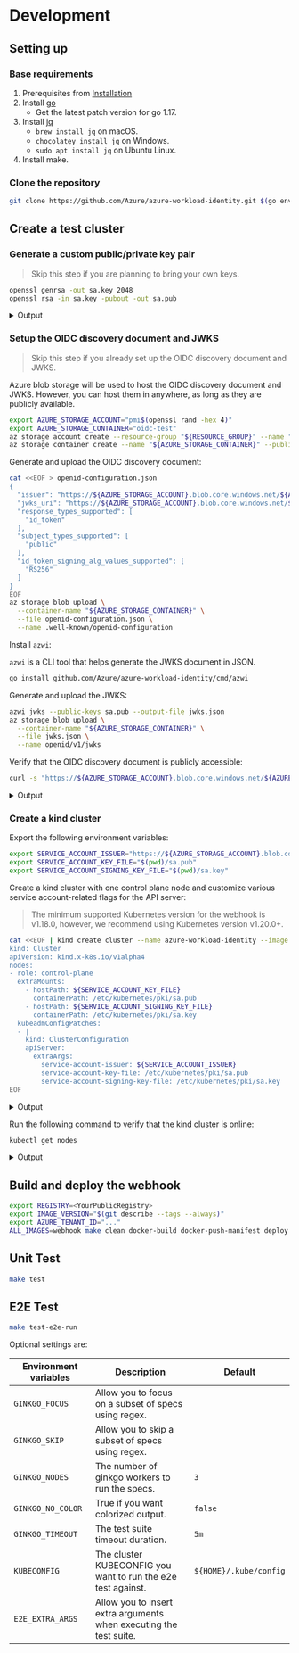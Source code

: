 # Development

<!-- toc -->

## Setting up

### Base requirements

1.  Prerequisites from [Installation][1]
2.  Install [go][2]
    *   Get the latest patch version for go 1.17.
3.  Install [jq][3]
    *   `brew install jq` on macOS.
    *   `chocolatey install jq` on Windows.
    *   `sudo apt install jq` on Ubuntu Linux.
4.  Install make.

### Clone the repository

```bash
git clone https://github.com/Azure/azure-workload-identity.git $(go env GOPATH)/src/github.com/Azure/azure-workload-identity
```

## Create a test cluster

### Generate a custom public/private key pair

> Skip this step if you are planning to bring your own keys.

```bash
openssl genrsa -out sa.key 2048
openssl rsa -in sa.key -pubout -out sa.pub
```

<details>
<summary>Output</summary>

```bash
Generating RSA private key, 2048 bit long modulus
..............+++
......+++
e is 65537 (0x10001)
writing RSA key
```

</details>

### Setup the OIDC discovery document and JWKS

> Skip this step if you already set up the OIDC discovery document and JWKS.

Azure blob storage will be used to host the OIDC discovery document and JWKS. However, you can host them in anywhere, as long as they are publicly available.

```bash
export AZURE_STORAGE_ACCOUNT="pmi$(openssl rand -hex 4)"
export AZURE_STORAGE_CONTAINER="oidc-test"
az storage account create --resource-group "${RESOURCE_GROUP}" --name "${AZURE_STORAGE_ACCOUNT}"
az storage container create --name "${AZURE_STORAGE_CONTAINER}" --public-access container
```

Generate and upload the OIDC discovery document:

```bash
cat <<EOF > openid-configuration.json
{
  "issuer": "https://${AZURE_STORAGE_ACCOUNT}.blob.core.windows.net/${AZURE_STORAGE_CONTAINER}/",
  "jwks_uri": "https://${AZURE_STORAGE_ACCOUNT}.blob.core.windows.net/${AZURE_STORAGE_CONTAINER}/openid/v1/jwks",
  "response_types_supported": [
    "id_token"
  ],
  "subject_types_supported": [
    "public"
  ],
  "id_token_signing_alg_values_supported": [
    "RS256"
  ]
}
EOF
az storage blob upload \
  --container-name "${AZURE_STORAGE_CONTAINER}" \
  --file openid-configuration.json \
  --name .well-known/openid-configuration
```

Install `azwi`:

`azwi` is a CLI tool that helps generate the JWKS document in JSON.

```bash
go install github.com/Azure/azure-workload-identity/cmd/azwi
```

Generate and upload the JWKS:

```bash
azwi jwks --public-keys sa.pub --output-file jwks.json
az storage blob upload \
  --container-name "${AZURE_STORAGE_CONTAINER}" \
  --file jwks.json \
  --name openid/v1/jwks
```

Verify that the OIDC discovery document is publicly accessible:

```bash
curl -s "https://${AZURE_STORAGE_ACCOUNT}.blob.core.windows.net/${AZURE_STORAGE_CONTAINER}/.well-known/openid-configuration"
```

<details>
<summary>Output</summary>

```json
{
  "issuer": "https://<REDACTED>.blob.core.windows.net/oidc-test/",
  "jwks_uri": "https://<REDACTED>.blob.core.windows.net/oidc-test/openid/v1/jwks",
  "response_types_supported": [
    "id_token"
  ],
  "subject_types_supported": [
    "public"
  ],
  "id_token_signing_alg_values_supported": [
    "RS256"
  ]
}
```

</details>

### Create a kind cluster

Export the following environment variables:

```bash
export SERVICE_ACCOUNT_ISSUER="https://${AZURE_STORAGE_ACCOUNT}.blob.core.windows.net/${AZURE_STORAGE_CONTAINER}/"
export SERVICE_ACCOUNT_KEY_FILE="$(pwd)/sa.pub"
export SERVICE_ACCOUNT_SIGNING_KEY_FILE="$(pwd)/sa.key"
```

Create a kind cluster with one control plane node and customize various service account-related flags for the API server:

> The minimum supported Kubernetes version for the webhook is v1.18.0, however, we recommend using Kubernetes version v1.20.0+.

```bash
cat <<EOF | kind create cluster --name azure-workload-identity --image kindest/node:v1.22.4 --config=-
kind: Cluster
apiVersion: kind.x-k8s.io/v1alpha4
nodes:
- role: control-plane
  extraMounts:
    - hostPath: ${SERVICE_ACCOUNT_KEY_FILE}
      containerPath: /etc/kubernetes/pki/sa.pub
    - hostPath: ${SERVICE_ACCOUNT_SIGNING_KEY_FILE}
      containerPath: /etc/kubernetes/pki/sa.key
  kubeadmConfigPatches:
  - |
    kind: ClusterConfiguration
    apiServer:
      extraArgs:
        service-account-issuer: ${SERVICE_ACCOUNT_ISSUER}
        service-account-key-file: /etc/kubernetes/pki/sa.pub
        service-account-signing-key-file: /etc/kubernetes/pki/sa.key
EOF
```

<details>
<summary>Output</summary>

```bash
Creating cluster "azure-workload-identity" ...
 • Ensuring node image (kindest/node:v1.22.4) 🖼  ...
 ✓ Ensuring node image (kindest/node:v1.22.4) 🖼
 • Preparing nodes 📦   ...
 ✓ Preparing nodes 📦
 • Writing configuration 📜  ...
 ✓ Writing configuration 📜
 • Starting control-plane 🕹️  ...
 ✓ Starting control-plane 🕹️
 • Installing CNI 🔌  ...
 ✓ Installing CNI 🔌
 • Installing StorageClass 💾  ...
 ✓ Installing StorageClass 💾
Set kubectl context to "kind-azure-workload-identity"
You can now use your cluster with:

kubectl cluster-info --context kind-azure-workload-identity

Have a question, bug, or feature request? Let us know! https://kind.sigs.k8s.io/#community 🙂
```

</details>

Run the following command to verify that the kind cluster is online:

```bash
kubectl get nodes
```

<details>
<summary>Output</summary>

```bash
NAME                                     STATUS   ROLES                  AGE     VERSION   INTERNAL-IP   EXTERNAL-IP   OS-IMAGE       KERNEL-VERSION     CONTAINER-RUNTIME
azure-workload-identity-control-plane   Ready    control-plane,master   2m28s   v1.22.4   172.18.0.2    <none>        Ubuntu 21.04   5.4.0-1047-azure   containerd://1.5.2
```

</details>

## Build and deploy the webhook

```bash
export REGISTRY=<YourPublicRegistry>
export IMAGE_VERSION="$(git describe --tags --always)"
export AZURE_TENANT_ID="..."
ALL_IMAGES=webhook make clean docker-build docker-push-manifest deploy
```

## Unit Test

```bash
make test
```

## E2E Test

```bash
make test-e2e-run
```

Optional settings are:

| Environment variables | Description                                                        | Default                |
| --------------------- | ------------------------------------------------------------------ | ---------------------- |
| `GINKGO_FOCUS`        | Allow you to focus on a subset of specs using regex.               |                        |
| `GINKGO_SKIP`         | Allow you to skip a subset of specs using regex.                   |                        |
| `GINKGO_NODES`        | The number of ginkgo workers to run the specs.                     | `3`                    |
| `GINKGO_NO_COLOR`     | True if you want colorized output.                                 | `false`                |
| `GINKGO_TIMEOUT`      | The test suite timeout duration.                                   | `5m`                   |
| `KUBECONFIG`          | The cluster KUBECONFIG you want to run the e2e test against.       | `${HOME}/.kube/config` |
| `E2E_EXTRA_ARGS`      | Allow you to insert extra arguments when executing the test suite. |                        |

[1]: ./installation.md#prerequisites

[2]: https://golang.org/dl/

[3]: https://stedolan.github.io/jq/
